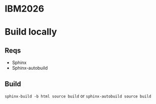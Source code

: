 # IBM2026

# Build locally
## Reqs
- Sphinx
- Sphinx-autobuild

## Build
`sphinx-build -b html source build` or `sphinx-autobuild source build`
